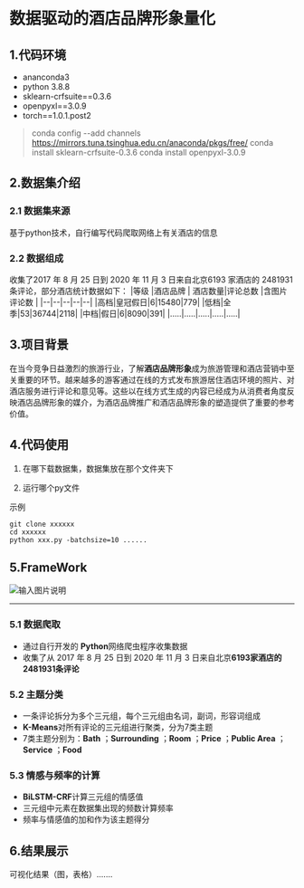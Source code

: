 ﻿# 数据驱动的酒店品牌形象量化

## 1.代码环境
- ananconda3
- python 3.8.8
- sklearn-crfsuite==0.3.6
- openpyxl==3.0.9
- torch==1.0.1.post2
> conda config --add channels https://mirrors.tuna.tsinghua.edu.cn/anaconda/pkgs/free/ 
> conda install sklearn-crfsuite-0.3.6 
> conda install openpyxl-3.0.9
## 2.数据集介绍
### 2.1 数据集来源
基于python技术，自行编写代码爬取网络上有关酒店的信息
### 2.2 数据组成
收集了2017 年 8 月 25 日到 2020 年 11 月 3 日来自北京6193 家酒店的 2481931 条评论，部分酒店统计数据如下：
|等级 |酒店品牌 | 酒店数量|评论总数 |含图片评论数 |
|--|--|--|--|--|
|高档|皇冠假日|6|15480|779|
|低档|全季|53|36744|2118|
|中档|假日|6|8090|391|
|.....|.....|.....|.....|.....|


## 3.项目背景

在当今竞争日益激烈的旅游行业，了解**酒店品牌形象**成为旅游管理和酒店营销中至关重要的环节。越来越多的游客通过在线的方式发布旅游居住酒店环境的照片、对酒店服务进行评论和意见等。这些以在线方式生成的内容已经成为从消费者角度反映酒店品牌形象的媒介，为酒店品牌推广和酒店品牌形象的塑造提供了重要的参考价值。


## 4.代码使用
1. 在哪下载数据集[]()，数据集放在那个文件夹下

2.  运行哪个py文件

示例
```
git clone xxxxxx
cd xxxxxx
python xxx.py -batchsize=10 ......
```


## 5.FrameWork
![输入图片说明](image/WaVhwkyQSa8aizfr.jpeg)

---

### 5.1 数据爬取

- 通过自行开发的 **Python**网络爬虫程序收集数据
- 收集了从 2017 年 8 月 25 日到 2020 年 11 月 3 日来自北京**6193家酒店的2481931条评论**

### 5.2 主题分类
- 一条评论拆分为多个三元组，每个三元组由名词，副词，形容词组成
- **K-Means**对所有评论的三元组进行聚类，分为7类主题
- 7类主题分别为：**Bath** ；**Surrounding** ；**Room** ；**Price** ；**Public Area** ；**Service** ；**Food**

### 5.3 情感与频率的计算
- **BiLSTM-CRF**计算三元组的情感值
- 三元组中元素在数据集出现的频数计算频率
- 频率与情感值的加和作为该主题得分

## 6.结果展示
可视化结果（图，表格）.......

